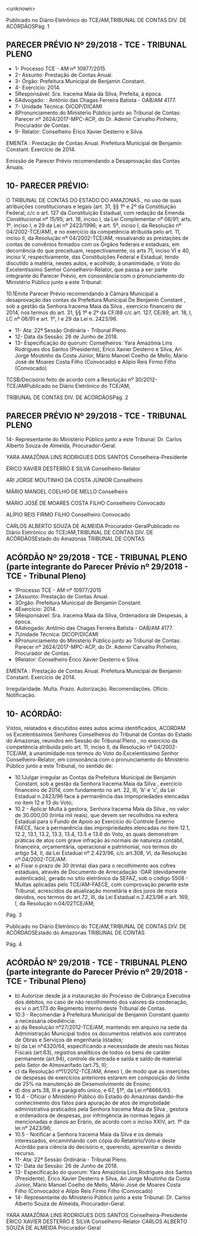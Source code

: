 &lt;unknown&gt;

Publicado  no  Diário Eletrônico do TCE/AM,TRIBUNAL DE CONTAS DIV. DE  ACÓRDÃOSPág. 1

## PARECER PRÉVIO Nº 29/2018 - TCE - TRIBUNAL PLENO

- 1- Processo TCE - AM nº 10977/2015
- 2- Assunto: Prestação de Contas Anual.
- 3- Órgão: Prefeitura Municipal de Benjamin Constant.
- 4- Exercício: 2014.
- 5Responsável: Sra. Iracema Maia da Silva, Prefeita, à época.
- 6Advogado: : Antônio das Chagas Ferreira Batista - OAB/AM 4177.
- 7- Unidade Técnica: DICOP/DICAMI
- 8Pronunciamento do Ministério Público junto ao Tribunal de Contas: Parecer nº 2624/2017-MPC-ACP, do Dr. Ademir Carvalho Pinheiro, Procurador de Contas.
- 9- Relator: Conselheiro Érico Xavier Desterro e Silva.

EMENTA : Prestação  de  Contas  Anual.  Prefeitura Municipal de Benjamin Constant. Exercício de 2014.

Emissão de Parecer Prévio recomendando a Desaprovação das Contas Anuais.

## 10-  PARECER PRÉVIO:

O TRIBUNAL DE CONTAS DO ESTADO DO AMAZONAS ,  no  uso  de  suas atribuições constitucionais e legais (art. 31, §§ 1º e 2º da Constituição Federal, c/c o art. 127 da Constituição Estadual, com redação da Emenda Constitucional nº 15/95; art. 18, inciso I, da Lei Complementar nº 06/91; arts. 1º, inciso I, e 29 da Lei nº 2423/1996; e art. 5º, inciso I, da Resolução nº 04/2002-TCE/AM), e no exercício da competência atribuída pelo art. 11, inciso II,  da Resolução nº 04/2002-TCE/AM, ressalvando as prestações de contas de convênios firmados com os Órgãos federais e estaduais, em decorrência do que preceituam, respectivamente, os arts 71, inciso VI  e 40, inciso V, respectivamente, das Constituições Federal e Estadual, tendo discutido a matéria, nestes autos, e acolhido, à unanimidade, o Voto do Excelentíssimo Senhor Conselheiro-Relator, que passa a ser parte integrante do Parecer Prévio, em consonância com o pronunciamento do Ministério Público junto a este Tribunal:

10.1Emite Parecer Prévio recomendando à Câmara Municipal a desaprovação  das  contas da Prefeitura  Municipal  De  Benjamin Constant ,  sob  a  gestão da Senhora Iracema Maia da Silva ,  exercício financeiro de 2014, nos termos do art. 31, §§ 1º e 2º da CF/88 c/c art. 127, CE/89, art. 18, I, LC nº 06/91 e art. 1º, I e 29 da Lei n. 2423/96.

- 11- Ata: 22ª Sessão Ordinária - Tribunal Pleno.
- 12- Data da Sessão: 26 de Junho de 2018.
- 13- Especificação  do  quorum: Conselheiros:  Yara  Amazônia  Lins  Rodrigues  dos Santos (Presidente), Érico Xavier Desterro e Silva,  Ari  Jorge  Moutinho da Costa Júnior, Mário Manoel  Coelho  de  Mello, Mário  José  de Moares  Costa  Filho (Convocado) e Alípio Reis Firmo Filho (Convocado)

TCSB/Decisório feito de acordo com a Resolução nº 30/2012-TCE/AMPublicado  no  Diário Eletrônico do TCE/AM,

TRIBUNAL DE CONTAS DIV. DE  ACÓRDÃOSPág. 2

## PARECER PRÉVIO Nº 29/2018 - TCE - TRIBUNAL PLENO

14- Representante do Ministério Público junto a este Tribunal: Dr. Carlos Alberto Souza de Almeida, Procurador-Geral.

YARA AMAZÔNIA LINS RODRIGUES DOS SANTOS Conselheira-Presidente

ÉRICO XAVIER DESTERRO E SILVA Conselheiro-Relator

ARI JORGE MOUTINHO DA COSTA JÚNIOR Conselheiro

MÁRIO MANOEL COELHO DE MELLO Conselheiro

MÁRIO JOSÉ DE MOARES COSTA FILHO Conselheiro Convocado

ALÍPIO REIS FIRMO FILHO Conselheiro Convocado

CARLOS ALBERTO SOUZA DE ALMEIDA Procurador-GeralPublicado  no  Diário Eletrônico do TCE/AM,TRIBUNAL DE CONTAS DIV. DE  ACÓRDÃOSEstado do Amazonas TRIBUNAL DE CONTAS

## ACÓRDÃO Nº 29/2018 - TCE - TRIBUNAL PLENO (parte integrante do Parecer Prévio nº 29/2018 - TCE - Tribunal Pleno)

- 1Processo TCE - AM nº 10977/2015
- 2Assunto: Prestação de Contas Anual.
- 3Órgão: Prefeitura Municipal de Benjamin Constant.
- 4Exercício: 2014.
- 5Responsável: Sra. Iracema Maia da Silva, Ordenadora de Despesas, à época.
- 6Advogado: Antônio das Chagas Ferreira Batista - OAB/AM 4177.
- 7Unidade Técnica: DICOP/DICAMI
- 8Pronunciamento do Ministério Público junto ao Tribunal  de Contas: Parecer nº 2624/2017-MPC-ACP, do Dr. Ademir Carvalho Pinheiro, Procurador de Contas.
- 9Relator: Conselheiro Érico Xavier Desterro e Silva.

EMENTA : Prestação  de  Contas  Anual.  Prefeitura Municipal de Benjamin Constant. Exercício de 2014.

Irregularidade. Multa. Prazo. Autorização. Recomendações. Ofício. Notificação.

## 10- ACÓRDÃO:

Vistos, relatados e discutidos estes autos acima identificados, ACORDAM os Excelentíssimos Senhores Conselheiros do Tribunal de Contas do Estado do Amazonas, reunidos em Sessão do Tribunal Pleno , no exercício da competência atribuída pelo art. 11, inciso II,  da Resolução nº 04/2002-TCE/AM, à unanimidade nos termos do Voto do Excelentíssimo Senhor Conselheiro-Relator, em consonância com o pronunciamento do Ministério Público junto a este Tribunal, no sentido de:

- 10.1Julgar  irregular as  Contas  da  Prefeitura Municipal de  Benjamin Constant, sob a gestão da Senhora Iracema Maia da Silva ,  exercício financeiro  de  2014,  com  fundamento  no  art.  22,  III,  'b'  e  'c',  da  Lei Estadual n.2423/96 face à permanência das impropriedades elencadas no item 12 e 13 do Voto;
- 10.2 - Aplicar Multa à gestora, Senhora Iracema Maia da Silva , no valor de 30.000,00  (trinta  mil  reais),  que  devem  ser  recolhidos  na  esfera Estadual  para  o  Fundo  de  Apoio  ao  Exercício  do  Controle  Externo  FAECE,  face  à  permanência  das  impropriedades  elencadas  no  item 12.1,  12.2,  13.1,  13.2,  13.3,  13.4,  13.5  e  13.6  do  Voto,  as  quais demonstram  práticas  de  atos  com  grave  infração  às  normais  de natureza contábil, financeira, orçamentária, operacional e patrimonial, nos termos do artigo 54, II, da Lei Estadual nº.2.423/96, c/c art.308, VI, da Resolução nº.04/2002-TCE/AM:
- a) Fixar o prazo de 30 (trinta) dias para o recolhimento aos cofres estaduais, através de Documento de Arrecadação -DAR (devidamente autenticado),  gerado  no sítio eletrônico da SEFAZ, sob o código 5508 - Multas aplicadas pelo TCE/AM-FAECE, com comprovação  perante  este  Tribunal,  acrescidos  da  atualização monetária e dos juros de mora devidos, nos termos do art.72, III, da  Lei  Estadual  n.2.423/96  e  art.  169,  I,  da  Resolução  n.04/02TCE/AM;

Pág. 3

Publicado  no  Diário Eletrônico do TCE/AM,TRIBUNAL DE CONTAS DIV. DE  ACÓRDÃOSEstado do Amazonas TRIBUNAL DE CONTAS

Pág. 4

## ACÓRDÃO Nº 29/2018 - TCE - TRIBUNAL PLENO (parte integrante do Parecer Prévio nº 29/2018 - TCE - Tribunal Pleno)

- b) Autorizar desde  já a instauração do Processo  de  Cobrança Executiva dos débitos, no caso de não recolhimento dos valores da  condenação,  ex  vi  o  art.173  do  Regimento Interno  deste Tribunal de Contas.
- 10.3  -  Recomendar à  Prefeitura  Municipal  de  Benjamin  Constant  quanto  a necessária obediência:
- a) da Resolução nº27/2012-TCE/AM, mantendo em arquivo na sede da Administração Municipal todos os documentos relativos aos contratos de Obras e Serviços de engenharia listados;
- b) da Lei nº4320/64, especificando a necessidade de atesto nas Notas Fiscais  (art.63),  registros  analíticos  de  todos  os  bens  de  caráter permanente (art.94), controle de entrada e saída e saldo de material pelo Setor de Almoxarifado (art.75, II);
- c) da  Resolução  nº11/2012-TCE/AM,  Anexo  I,  de  modo  que  as inserções de despesas de exercícios anteriores estarem em composição do limite de 25% na manutenção de Desenvolvimento de Ensino;
- d) dos arts.38, III e parágrafo único, e 67, §1º, da Lei nº8666/93.
- 10.4  -  Oficiar o  Ministério  Público  do  Estado  do  Amazonas  dando-lhe conhecimento  dos  fatos  para  apuração  de  atos  de  improbidade administrativa praticados pela Senhora  Iracema  Maia  da  Silva , gestora e ordenadora de despesas, por infringência às normas legais já mencionadas e danos ao Erário, de acordo com o inciso XXIV, art. 1º da lei nº 2423/96;
- 10.5 - Notificar a Senhora Iracema Maia da Silva e os demais interessados, encaminhando  com  cópia  do  Relatório/Voto  e  deste  Acórdão  para ciência do decisório e, querendo, apresentar o devido recurso.
- 11- Ata: 22ª Sessão Ordinária - Tribunal Pleno.
- 12- Data da Sessão: 26 de Junho de 2018.
- 13- Especificação do quorum: Yara Amazônia Lins Rodrigues dos Santos (Presidente), Érico  Xavier  Desterro  e  Silva,  Ari  Jorge  Moutinho  da  Costa  Júnior,  Mário  Manoel Coelho de Mello, Mário José de Moares Costa Filho (Convocado) e Alípio Reis Firmo Filho (Convocado)
- 14- Representante  do  Ministério  Público  junto  a  este  Tribunal: Dr. Carlos  Alberto Souza de Almeida, Procurador-Geral.

YARA AMAZÔNIA LINS RODRIGUES DOS SANTOS Conselheira-Presidente ÉRICO XAVIER DESTERRO E SILVA Conselheiro-Relator CARLOS ALBERTO SOUZA DE ALMEIDA Procurador-Geral